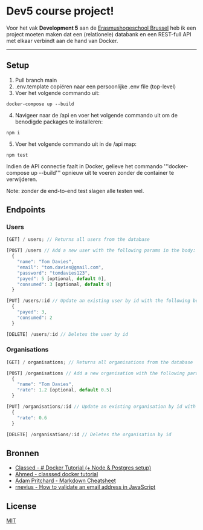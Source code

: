 # Dev5 course project!

Voor het vak **Development 5** aan de [Erasmushogeschool Brussel](https://www.erasmushogeschool.be/nl) heb ik een project moeten maken dat een (relationele) databank en een REST-full API met elkaar verbindt aan de hand van Docker.

<hr>

## Setup

1. Pull branch main
2. .env.template copiëren naar een persoonlijke .env file (top-level)
3. Voer het volgende commando uit:

```node
docker-compose up --build
```

4. Navigeer naar de /api en voer het volgende commando uit om de benodigde packages te installeren:

```node
npm i
```

5. Voer het volgende commando uit in de /api map:

```node
npm test
```

Indien de API connectie faalt in Docker, gelieve het commando '''docker-compose up --build''' opnieuw uit te voeren zonder de container te verwijderen.

Note: zonder de end-to-end test slagen alle testen wel.

## Endpoints

### Users

```javascript
[GET] / users; // Returns all users from the database
```

```javascript
[POST] /users // Add a new user with the following params in the body:
  {
	"name": "Tom Davies",
	"email": "tom.davies@gmail.com",
	"password": "tomdavies123",
	"payed": 5 [optional, default 0],
	"consumed": 3 [optional, default 0]
  }
```

```javascript
[PUT] /users/:id // Update an existing user by id with the following body:
  {
	"payed": 3,
	"consumed": 2
  }
```

```javascript
[DELETE] /users/:id // Deletes the user by id
```

### Organisations

```javascript
[GET] / organisations; // Returns all organisations from the database
```

```javascript
[POST] /organisations // Add a new organisation with the following params in the body:
  {
	"name": "Tom Davies",
	"rate": 1.2 [optional, default 0.5]
  }
```

```javascript
[PUT] /organisations/:id // Update an existing organisation by id with the following body:
  {
	"rate": 0.6
  }
```

```javascript
[DELETE] /organisations/:id // Deletes the organisation by id
```

## Bronnen

- [Classed - # Docker Tutorial (+ Node & Postgres setup)](https://www.youtube.com/watch?v=Dm0CmZz-QyI&t=1812s&ab_channel=Classsed)
- [Ahmed - classsed docker tutorial](https://github.com/hidjou/classsed-docker-tutorial)
- [Adam Pritchard - Markdown Cheatsheet](https://github.com/adam-p/markdown-here/wiki/Markdown-Cheatsheet)
- [rnevius - How to validate an email address in JavaScript](https://stackoverflow.com/a/46181)

## License

[MIT](https://opensource.org/licenses/MIT)
